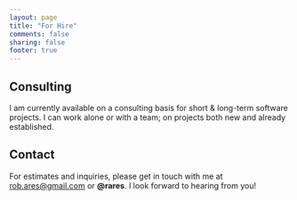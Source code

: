 ```yaml
---
layout: page
title: "For Hire"
comments: false
sharing: false
footer: true
---
```


<div>
  <h2>Consulting</h2>
  I am currently available on a consulting basis for short &amp; long-term software projects.
  I can work alone or with a team; on projects both new and already established.
</div>

<div>
  <h2>Contact</h2>
  For estimates and inquiries, please get in touch with me at
  <a href="mailto:rob.ares+hire@gmail.com">rob.ares@gmail.com</a> or <strong>@rares</strong>.
  I look forward to hearing from you!
<div>


